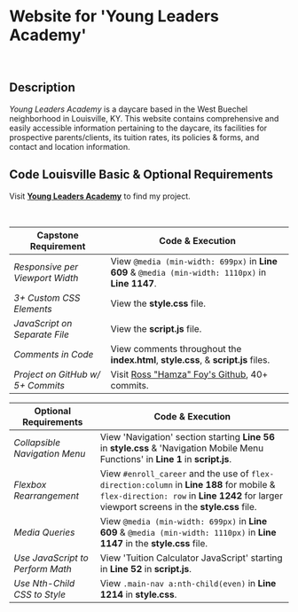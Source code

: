# Website for 'Young Leaders Academy'
  
<br>

## Description

*Young Leaders Academy* is a daycare based in the West Buechel neighborhood in Louisville, KY. This website contains comprehensive and easily accessible information pertaining to the daycare, its facilities for prospective parents/clients, its tuition rates, its policies & forms, and contact and location information.

## Code Louisville Basic & Optional Requirements

  Visit **[Young Leaders Academy](https://hamzafoy.github.io)** to find my project.

<br>

| **Capstone Requirement**            | **Code & Execution**                                                                                                                                |
|---------------------------------|-------------------------------------------------------------------------------------------------------------------------------------------------|
| *Responsive per Viewport Width*   | View `@media (min-width: 699px)` in **Line 609** & `@media (min-width: 1110px)` in **Line 1147**.                                                           |
| *3+ Custom CSS Elements*          | View the **style.css** file.                                                                                                                        |
| *JavaScript on Separate File*     | View the **script.js** file.                                                                                                                        |
| *Comments in Code*                | View comments throughout the **index.html**, **style.css**, & **script.js** files.                                                                          |
| *Project on GitHub w/ 5+ Commits* | Visit [Ross "Hamza" Foy's Github](https://github.com/hamzafoy/hamzafoy.github.io), 40+ commits.                                                                                      |

| **Optional Requirements** | **Code & Execution**                                                             |
|---------------------------------|-------------------------------------------------------------------------------------------------------------------------------------------------|
| *Collapsible Navigation Menu*     | View 'Navigation' section starting **Line 56** in **style.css** & 'Navigation Mobile Menu Functions' in **Line 1** in **script.js**.                            |
| *Flexbox Rearrangement*           | View `#enroll_career` and the use of `flex-direction:column` in **Line 188** for mobile & `flex-direction: row` in **Line 1242** for larger viewport screens in the **style.css** file. |
| *Media Queries*                   | View `@media (min-width: 699px)` in **Line 609** & `@media (min-width: 1110px)` in **Line 1147** in the **style.css** file.                                                           |
| *Use JavaScript to Perform Math*  | View 'Tuition Calculator JavaScript' starting in **Line 52** in **script.js**.                                                                          |
| *Use Nth-Child CSS to Style*      | View `.main-nav a:nth-child(even)` in **Line 1214** in **style.css**.                                                                                     |